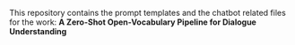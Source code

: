 This repository contains the prompt templates and the chatbot related files for the work: **A Zero-Shot Open-Vocabulary Pipeline for Dialogue Understanding**
